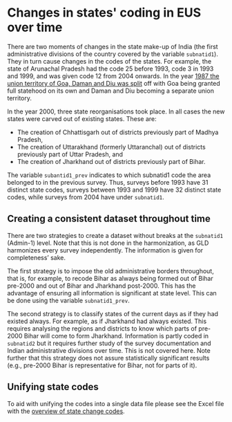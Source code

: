 # Changes in states' coding in EUS over time

There are two moments of changes in the state make-up of India (the first administrative divisions of the country covered by the variable `subnatid1`). They in turn cause changes in the codes of the states. For example, the state of Arunachal Pradesh had the code 25 before 1993, code 3 in 1993 and 1999, and was given code 12 from 2004 onwards. 
In the year [1987 the union territory of Goa, Daman and Diu was split](https://en.wikipedia.org/wiki/Goa,_Daman_and_Diu) off with Goa being granted full statehood on its own and Daman and Diu becoming a separate union territory.

In the year 2000, three state reorganisations took place. In all cases the new states were carved out of existing states. These are:

- The creation of Chhattisgarh out of districts previously part of Madhya Pradesh,
- The creation of Uttarakhand (formerly Uttaranchal) out of districts previously part of Uttar Pradesh, and
- The creation of Jharkhand out of districts previously part of Bihar.

The variable `subantid1_prev` indicates to which subnatid1 code the area belonged to in the previous survey. Thus, surveys before 1993 have 31 distinct state codes, surveys between 1993 and 1999 have 32 distinct state codes, while surveys from 2004 have under `subnatid1`.

## Creating a consistent dataset throughout time

There are two strategies to create a dataset without breaks at the `subnatid1` (Admin-1) level. Note that this is not done in the harmonization, as GLD harmonizes every survey independently. The information is given for completeness’ sake.

The first strategy is to impose the old administrative borders throughout, that is, for example, to recode Bihar as always being formed out of Bihar pre-2000 and out of Bihar and Jharkhand post-2000. This has the advantage of ensuring all information is significant at state level. This can be done using the variable `subnatid1_prev`.

The second strategy is to classify states of the current days as if they had existed always. For example, as if Jharkhand had always existed. This requires analysing the regions and districts to know which parts of pre-2000 Bihar will come to form Jharkhand. Information is partly coded in `subnatid2` but it requires further study of the survey documentation and Indian administrative divisions over time. This is not covered here. Note further that this strategy does not assure statistically significant results (e.g., pre-2000 Bihar is representative for Bihar, not for parts of it). 

## Unifying state codes

To aid with unifying the codes into a single data file please see the Excel file with the [overview of state change codes](/Support/Country%20Survey%20Details/IND/EUS/utilities/IND_EUS_State_Code_Changes.xlsx).
